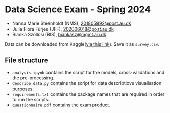 # Data Science Exam - Spring 2024

- Nanna Marie Steenholdt (NMS), 201805892@post.au.dk
- Julia Flora Fürjes (JFF), 202006018@post.au.dk
- Bianka Szöllösi (BIS), biankasz@mgmt.au.dk

Data can be downloaded from Kaggle([via this link](https://www.kaggle.com/datasets/osmi/mental-health-in-tech-survey/data)). Save it as ```survey.csv```.

## File structure
- ```analysis.ipynb``` contains the script for the models, cross-validations and the pre-processing.
- ```describe_data.py``` contains the script for data descriptiove visualisation purposes.
- ```requirements.txt``` contains the package names that are required in order to run the scripts.
- ```questionnaire.pdf``` contains the exam product.
